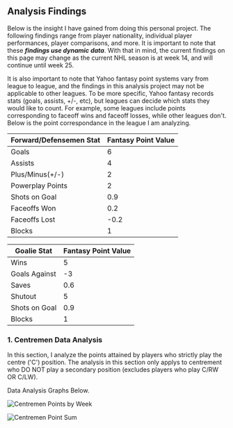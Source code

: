## Analysis Findings
Below is the insight I have gained from doing this personal project. The following findings range from player nationality, individual player performances, player comparisons, and more. It is important to note that these ***findings use dynamic data***. With that in mind, the current findings on this page may change as the current NHL season is at week 14, and will continue until week 25.

It is also important to note that Yahoo fantasy point systems vary from league to league, and the findings in this analysis project may not be applicable to other leagues. To be more specific, Yahoo fantasy records stats (goals, assists, +/-, etc), but leagues can decide which stats they would like to count. For example, some leagues include points corresponding to faceoff wins and faceoff losses, while other leagues don't. Below is the point correspondance in the league I am analyzing.

|Forward/Defensemen Stat|Fantasy Point Value|
|----|-------------------|
|Goals|6|
|Assists|4|
|Plus/Minus(+/-)|2|
|Powerplay Points|2|
|Shots on Goal|0.9|
|Faceoffs Won|0.2|
|Faceoffs Lost|-0.2|
|Blocks|1|

|Goalie Stat|Fantasy Point Value|
|----|-------------------|
|Wins|5|
|Goals Against|-3|
|Saves|0.6|
|Shutout|5|
|Shots on Goal|0.9|
|Blocks|1|

### 1. Centremen Data Analysis
In this section, I analyze the points attained by players who strictly play the centre ('C') position. The analysis in this section only applys to centrement who DO NOT play a secondary position (excludes players who play C/RW OR C/LW). 

Data Analysis Graphs Below.

![Centremen Points by Week](https://github.com/carsonbennett1/Hockey-Player-Analysis-Project/blob/main/proj_img/centremen_point_by_week.png)

![Centremen Point Sum](https://github.com/carsonbennett1/Hockey-Player-Analysis-Project/blob/main/proj_img/centremen_point_sum.png)
